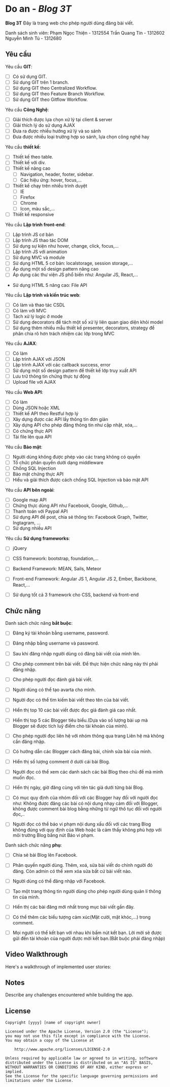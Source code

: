 ﻿# Do an - *Blog 3T*

**Blog 3T** Đây là trang web cho phép người dùng đăng bài viết.

Danh sách sinh viên: 	Phạm Ngọc Thiện - 1312554 
							Trần Quang Tín - 1312602 
							Nguyễn Minh Tú - 1312680 


## Yêu cầu

Yêu cầu **GIT**:

* [ ] Có sử dụng GIT.
* [ ] Sử dụng GIT trên 1 branch.
* [ ] Sử dụng GIT theo Centralized Workflow.
* [ ] Sử dụng GIT theo Feature Branch Workflow.
* [ ] Sử dụng GIT theo Gitflow Workflow.

Yêu cầu **Công Nghệ**:

* [ ] Giải thích được lựa chọn xử lý tại client & server
* [ ] Giải thích lý do sử dụng AJAX
* [ ] Đưa ra được nhiều hướng xử lý và so sánh
* [ ] Đưa được nhiều loại trường hợp so sánh, lựa chọn công nghệ hay

Yêu cầu **thiết kế**:

* [ ] Thiết kế theo table.
* [ ] Thiết kế với div.
* [ ] Thiết kế nâng cao
    * [ ] Navigation, header, footer, sidebar.
    * [ ] Các hiệu ứng: hover, focus,...
* [ ] Thiết kế chạy trên nhiều trình duyệt
    * [ ] IE
    * [ ] Firefox
    * [ ] Chrome
    * [ ] Icon, màu sắc,...
* [ ] Thiết kế responsive

Yêu cầu **Lập trình front-end**:

* [ ] Lập trình JS cơ bản
* [ ] Lập trình JS thao tác DOM
* [ ] Sử dụng sự kiện như hover, change, click, focus,...
* [ ] Lập trình JS với animation
* [ ] Sử dụng MVC và module
* [ ]  Sử dụng HTML 5 cơ bản: localstorage, session storage,...
* [ ]  Áp dụng một số design pattern nâng cao
* [ ]  Áp dụng các thư viện JS phổ biến như: Angular JS, React,...
- Sử dụng HTML 5 nâng cao: File API


Yêu cầu **Lập trình và kiến trúc web**:

* [ ] Có làm và thao tác CSDL
* [ ] Có làm với MVC
* [ ] Tách xử lý logic ở mode
* [ ] Sử dụng decorators để tách một số xử lý liên quan giao diện khỏi model
* [ ] Sử dụng thêm nhiều mẫu thiết kế presenter, decorators, strategy để phân chia rõ hơn trách nhiệm các lớp trong MVC

Yêu cầu **AJAX**:

* [ ] Có làm
* [ ] Lập trình AJAX với JSON
* [ ] Lập trình AJAX với các callback success, error
* [ ] Sử dụng một số design pattern để thiết kế lớp truy xuất API
* [ ] Lưu trữ thông tin chứng thực tự động 
* [ ] Upload file với AJAX

Yêu cầu **Web API**:

* [ ] Có làm
* [ ] Dùng JSON hoặc XML
* [ ] Thiết kế API theo Restful hợp lý
* [ ] Xây dựng được các API lấy thông tin đơn giản
* [ ] Xây dựng API cho phép đăng thông tin như cập nhật, xóa,...
* [ ] Có chứng thực API
* [ ] Tải file lên qua API

Yêu cầu **Bảo mật**:

* [ ] Người dùng không được phép vào các trang không có quyền
* [ ] Tổ chức phân quyền dưới dạng middleware
* [ ] Chống SQL Injection
* [ ] Bảo mật chứng thực API
* [ ] Hiểu và giải thích được cách chống SQL Injection và bảo mật API

Yêu cầu **API bên ngoài**:

* [ ] Google map API
* [ ] Chứng thực dùng API như Facebook, Google, Github,...
* [ ] Thanh toán với Paypal API
* [ ] Sử dụng API để post, chia sẻ thông tin: Facebook Graph, Twitter, Ingtagram, ...
* [ ]  Sử dụng nhiều API

Yêu cầu **Sử dụng frameworks**:

* [ ] jQuery
* [ ] CSS framework: bootstrap, foundation,...
* [ ] Backend Framework: MEAN, Sails, Meteor
* [ ] Front-end Framework: Angular JS 1, Angular JS 2, Ember, Backbone, React,...
* [ ] Sử dụng tốt cả 3 framework cho CSS, backend và front-end
	
				
## Chức năng


Danh sách chức năng **bắt buộc**:

* [ ] Đăng ký tài khoản bằng username, password.
* [ ] Đăng nhập bằng username và password.
* [ ] Sau khi đăng nhập người dùng có đăng bài viết của mình lên.
* [ ] Cho phép comment trên bài viết. Để thực hiện chức năng này thì phải đăng nhập.
* [ ] Cho phép người đọc đánh giá bài viết.
* [ ] Người dùng có thể tạo avarta cho mình.
* [ ] Người đọc có thể tìm kiếm bài viết theo tên của bài viết.
* [ ] Hiển thị top 10 các bài viết được đọc giả đánh giá cao nhất. 
* [ ] Hiển thị top 5 các Blogger tiêu biểu.(Dựa vào số lượng bài up mà Blogger sẽ được tích luỹ điểm cho tài khoản của mình).	
* [ ] Cho phép người đọc liên hệ với nhóm thông qua trang Liên hệ mà không cần đăng nhập. 
* [ ] Có hướng dẫn các Blogger cách đăng bài, chỉnh sửa bài của mình.
* [ ] Hiển thị số lượng comment ở dưới cái bài Blog. 
* [ ] Người đọc có thể xem các danh sách các bài Blog theo chủ đề mà mình muốn đọc.
* [ ] Hiển thị ngày, giờ đăng cùng với tên tác giả dưới từng bài Blog.
* [ ] Có mục quy định của nhóm đối với các Blogger hay đối với người đọc như: Không được đăng các bài có nội dung nhạy cảm đối với Blogger, không được comment bài blog bằng những từ ngữ thô tục đối với người đọc,.. 
* [ ] Người đọc có thể báo vi phạm nội dung xấu đối với các trang Blog không đúng với quy định của Web hoặc là cảm thấy không phù hợp với môi trường Blog bằng nút Báo vi phạm.


Danh sách chức năng **phụ**:

* [ ] Chia sẻ bài Blog lên Facebook.
* [ ] Phân quyền người dùng. Thêm, xoá, sửa bài viết do chính người đó đăng. Còn admin có thế xem xóa sửa bất cứ bài viết nào.
* [ ] Người dùng có thể đăng nhập với Facebook.
* [ ] Tạo một trang thông tin người dùng cho phép người dùng quản lí thông tin của mình. 
* [ ] Hiển thị các bài đăng mới nhất trong mục bài viết gần đây.
* [ ] Có thể thêm các biểu tượng cảm xúc(Mặt cười, mặt khóc,...) trong comment.
* [ ] Mọi người có thể kết bạn với nhau khi bấm nút kết bạn. Lời mời sẽ được gửi đến tài khoản của người được mời kết bạn.(Bắt buộc phải đăng nhập)


## Video Walkthrough
Here's a walkthrough of implemented user stories:
## Notes

Describe any challenges encountered while building the app.

## License

    Copyright [yyyy] [name of copyright owner]

    Licensed under the Apache License, Version 2.0 (the "License");
    you may not use this file except in compliance with the License.
    You may obtain a copy of the License at

        http://www.apache.org/licenses/LICENSE-2.0

    Unless required by applicable law or agreed to in writing, software
    distributed under the License is distributed on an "AS IS" BASIS,
    WITHOUT WARRANTIES OR CONDITIONS OF ANY KIND, either express or implied.
    See the License for the specific language governing permissions and
    limitations under the License.

